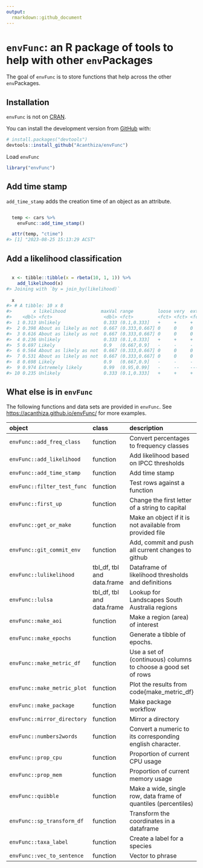 ```yaml
---
output:
  rmarkdown::github_document
---
```


<!-- README.md is generated from README.Rmd. Please edit that file -->



# `envFunc`: an R package of tools to help with other `env`Packages

<!-- badges: start -->
<!-- badges: end -->

The goal of `envFunc` is to store functions that help across the other `env`Packages.

## Installation

`envFunc` is not on [CRAN](https://CRAN.R-project.org).

You can install the development version from [GitHub](https://github.com/) with:

``` r
# install.packages("devtools")
devtools::install_github("Acanthiza/envFunc")
```

Load `envFunc`


```r
library("envFunc")
```

## Add time stamp

`add_time_stamp` adds the creation time of an object as an attribute.


```r

  temp <- cars %>%
    envFunc::add_time_stamp()

  attr(temp, "ctime")
#> [1] "2023-08-25 15:13:29 ACST"
```

## Add a likelihood classification


```r

  x <- tibble::tibble(x = rbeta(10, 1, 1)) %>%
    add_likelihood(x)
#> Joining with `by = join_by(likelihood)`
  
  x
#> # A tibble: 10 x 8
#>        x likelihood             maxVal range         loose very  extreme exceptional
#>    <dbl> <fct>                   <dbl> <fct>         <fct> <fct> <fct>   <fct>      
#>  1 0.313 Unlikely                0.333 (0.1,0.333]   +     +     +       +          
#>  2 0.398 About as likely as not  0.667 (0.333,0.667] 0     0     0       0          
#>  3 0.616 About as likely as not  0.667 (0.333,0.667] 0     0     0       0          
#>  4 0.236 Unlikely                0.333 (0.1,0.333]   +     +     +       +          
#>  5 0.697 Likely                  0.9   (0.667,0.9]   -     -     -       -          
#>  6 0.564 About as likely as not  0.667 (0.333,0.667] 0     0     0       0          
#>  7 0.531 About as likely as not  0.667 (0.333,0.667] 0     0     0       0          
#>  8 0.698 Likely                  0.9   (0.667,0.9]   -     -     -       -          
#>  9 0.974 Extremely likely        0.99  (0.95,0.99]   -     --    ---     ---        
#> 10 0.235 Unlikely                0.333 (0.1,0.333]   +     +     +       +
```

## What else is in `envFunc`

The following functions and data sets are provided in `envFunc`. See https://acanthiza.github.io/envFunc/ for more examples.



|object                      |class                      |description                                                    |
|:---------------------------|:--------------------------|:--------------------------------------------------------------|
|`envFunc::add_freq_class`   |function                   |Convert percentages to frequency classes                       |
|`envFunc::add_likelihood`   |function                   |Add likelihood based on IPCC thresholds                        |
|`envFunc::add_time_stamp`   |function                   |Add time stamp                                                 |
|`envFunc::filter_test_func` |function                   |Test rows against a function                                   |
|`envFunc::first_up`         |function                   |Change the first letter of a string to capital                 |
|`envFunc::get_or_make`      |function                   |Make an object if it is not available from provided file       |
|`envFunc::git_commit_env`   |function                   |Add, commit and push all current changes to github             |
|`envFunc::lulikelihood`     |tbl_df, tbl and data.frame |Dataframe of likelihood thresholds and definitions             |
|`envFunc::lulsa`            |tbl_df, tbl and data.frame |Lookup for Landscapes South Australia regions                  |
|`envFunc::make_aoi`         |function                   |Make a region (area) of interest                               |
|`envFunc::make_epochs`      |function                   |Generate a tibble of epochs.                                   |
|`envFunc::make_metric_df`   |function                   |Use a set of (continuous) columns to choose a good set of rows |
|`envFunc::make_metric_plot` |function                   |Plot the results from code{make_metric_df}                     |
|`envFunc::make_package`     |function                   |Make package workflow                                          |
|`envFunc::mirror_directory` |function                   |Mirror a directory                                             |
|`envFunc::numbers2words`    |function                   |Convert a numeric to its corresponding english character.      |
|`envFunc::prop_cpu`         |function                   |Proportion of current CPU usage                                |
|`envFunc::prop_mem`         |function                   |Proportion of current memory usage                             |
|`envFunc::quibble`          |function                   |Make a wide, single row, data frame of quantiles (percentiles) |
|`envFunc::sp_transform_df`  |function                   |Transform the coordinates in a dataframe                       |
|`envFunc::taxa_label`       |function                   |Create a label for a species                                   |
|`envFunc::vec_to_sentence`  |function                   |Vector to phrase                                               |






